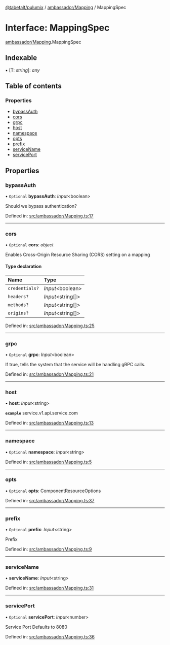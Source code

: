 [@tabetalt/pulumix](../README.md) / [ambassador/Mapping](../modules/ambassador_mapping.md) / MappingSpec

# Interface: MappingSpec

[ambassador/Mapping](../modules/ambassador_mapping.md).MappingSpec

## Indexable

▪ [T: *string*]: *any*

## Table of contents

### Properties

- [bypassAuth](ambassador_mapping.mappingspec.md#bypassauth)
- [cors](ambassador_mapping.mappingspec.md#cors)
- [grpc](ambassador_mapping.mappingspec.md#grpc)
- [host](ambassador_mapping.mappingspec.md#host)
- [namespace](ambassador_mapping.mappingspec.md#namespace)
- [opts](ambassador_mapping.mappingspec.md#opts)
- [prefix](ambassador_mapping.mappingspec.md#prefix)
- [serviceName](ambassador_mapping.mappingspec.md#servicename)
- [servicePort](ambassador_mapping.mappingspec.md#serviceport)

## Properties

### bypassAuth

• `Optional` **bypassAuth**: *Input*<boolean\>

Should we bypass authentication?

Defined in: [src/ambassador/Mapping.ts:17](https://github.com/tabetalt/pulumix/blob/eff771b/src/ambassador/Mapping.ts#L17)

___

### cors

• `Optional` **cors**: *object*

Enables Cross-Origin Resource Sharing (CORS) setting on a mapping

#### Type declaration

| Name | Type |
| :------ | :------ |
| `credentials?` | *Input*<boolean\> |
| `headers?` | *Input*<string[]\> |
| `methods?` | *Input*<string[]\> |
| `origins?` | *Input*<string[]\> |

Defined in: [src/ambassador/Mapping.ts:25](https://github.com/tabetalt/pulumix/blob/eff771b/src/ambassador/Mapping.ts#L25)

___

### grpc

• `Optional` **grpc**: *Input*<boolean\>

If true, tells the system that the service will be handling gRPC calls.

Defined in: [src/ambassador/Mapping.ts:21](https://github.com/tabetalt/pulumix/blob/eff771b/src/ambassador/Mapping.ts#L21)

___

### host

• **host**: *Input*<string\>

**`example`** service.v1.api.service.com

Defined in: [src/ambassador/Mapping.ts:13](https://github.com/tabetalt/pulumix/blob/eff771b/src/ambassador/Mapping.ts#L13)

___

### namespace

• `Optional` **namespace**: *Input*<string\>

Defined in: [src/ambassador/Mapping.ts:5](https://github.com/tabetalt/pulumix/blob/eff771b/src/ambassador/Mapping.ts#L5)

___

### opts

• `Optional` **opts**: ComponentResourceOptions

Defined in: [src/ambassador/Mapping.ts:37](https://github.com/tabetalt/pulumix/blob/eff771b/src/ambassador/Mapping.ts#L37)

___

### prefix

• `Optional` **prefix**: *Input*<string\>

Prefix

Defined in: [src/ambassador/Mapping.ts:9](https://github.com/tabetalt/pulumix/blob/eff771b/src/ambassador/Mapping.ts#L9)

___

### serviceName

• **serviceName**: *Input*<string\>

Defined in: [src/ambassador/Mapping.ts:31](https://github.com/tabetalt/pulumix/blob/eff771b/src/ambassador/Mapping.ts#L31)

___

### servicePort

• `Optional` **servicePort**: *Input*<number\>

Service Port
Defaults to 8080

Defined in: [src/ambassador/Mapping.ts:36](https://github.com/tabetalt/pulumix/blob/eff771b/src/ambassador/Mapping.ts#L36)
